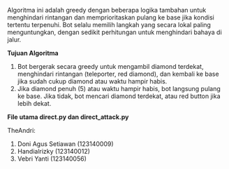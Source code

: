  Algoritma ini adalah greedy dengan beberapa logika tambahan untuk menghindari rintangan dan memprioritaskan pulang ke base jika kondisi tertentu terpenuhi. 
Bot selalu memilih langkah yang secara lokal paling menguntungkan, dengan sedikit perhitungan untuk menghindari bahaya di jalur.


**Tujuan Algoritma**


1. Bot bergerak secara greedy untuk mengambil diamond terdekat, menghindari rintangan (teleporter, red diamond), dan kembali ke base jika sudah cukup diamond atau waktu hampir habis.
2. Jika diamond penuh (5) atau waktu hampir habis, bot langsung pulang ke base. Jika tidak, bot mencari diamond terdekat, atau red button jika lebih dekat.


**File utama direct.py dan direct_attack.py**

TheAndri:
1. Doni Agus Setiawan (123140009)
2. Handialrizky (123140012)
3. Vebri Yanti (123140056)


